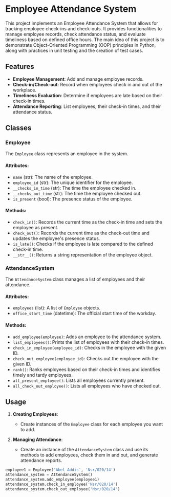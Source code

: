 # Employee Attendance System

This project implements an Employee Attendance System that allows for tracking employee check-ins and check-outs. It provides functionalities to manage employee records, check attendance status, and evaluate timeliness based on defined office hours. The main idea of this project is to demonstrate Object-Oriented Programming (OOP) principles in Python, along with practices in unit testing and the creation of test cases.

## Features

- **Employee Management**: Add and manage employee records.
- **Check-in/Check-out**: Record when employees check in and out of the workplace.
- **Timeliness Evaluation**: Determine if employees are late based on their check-in times.
- **Attendance Reporting**: List employees, their check-in times, and their attendance status.

## Classes

### Employee

The `Employee` class represents an employee in the system.

#### Attributes:
- `name` (str): The name of the employee.
- `employee_id` (str): The unique identifier for the employee.
- `__checks_in_time` (str): The time the employee checked in.
- `__checks_out_time` (str): The time the employee checked out.
- `is_present` (bool): The presence status of the employee.

#### Methods:
- `check_in()`: Records the current time as the check-in time and sets the employee as present.
- `check_out()`: Records the current time as the check-out time and updates the employee's presence status.
- `is_late()`: Checks if the employee is late compared to the defined check-in time.
- `__str__()`: Returns a string representation of the employee object.

### AttendanceSystem

The `AttendanceSystem` class manages a list of employees and their attendance.

#### Attributes:
- `employees` (list): A list of `Employee` objects.
- `office_start_time` (datetime): The official start time of the workday.

#### Methods:
- `add_employee(employee)`: Adds an employee to the attendance system.
- `list_employees()`: Prints the list of employees with their check-in times.
- `check_in_employee(employee_id)`: Checks in the employee with the given ID.
- `check_out_employee(employee_id)`: Checks out the employee with the given ID.
- `rank()`: Ranks employees based on their check-in times and identifies timely and tardy employees.
- `all_present_employee()`: Lists all employees currently present.
- `all_check_out_employee()`: Lists all employees who have checked out.

## Usage

1. **Creating Employees**:
   - Create instances of the `Employee` class for each employee you want to add.

2. **Managing Attendance**:
   - Create an instance of the `AttendanceSystem` class and use its methods to add employees, check them in and out, and generate attendance reports.

```python
employee1 = Employee('Abel Addis', 'Nsr/020/14')
attendance_system = AttendanceSystem()
attendance_system.add_employee(employee1)
attendance_system.check_in_employee('Nsr/020/14')
attendance_system.check_out_employee('Nsr/020/14')

